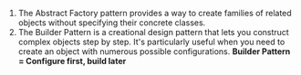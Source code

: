 1. The Abstract Factory pattern provides a way to create families of related objects without specifying their concrete classes.
2. The Builder Pattern is a creational design pattern that lets you construct complex objects step by step. It's particularly useful when you need to create an object with numerous possible configurations.
**Builder Pattern = Configure first, build later**
